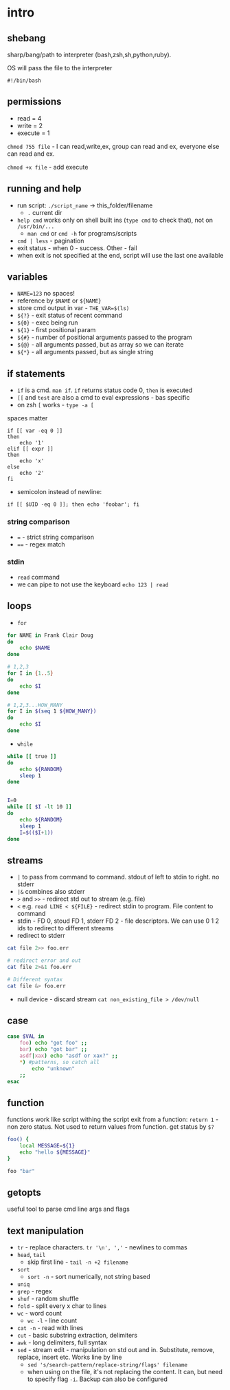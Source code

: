 # intro

## shebang
sharp/bang/path to interpreter (bash,zsh,sh,python,ruby). 

OS will pass the file to the interpreter

```
#!/bin/bash
```

## permissions
* read = 4
* write = 2
* execute = 1

`chmod 755 file` - I can read,write,ex, group can read and ex, everyone else can read and ex.

`chmod +x file` - add execute

## running and help
* run script: `./script_name` -> this_folder/filename
    * `.` current dir
* `help cmd` works only on shell built ins (`type cmd` to check that), not on `/usr/bin/...`
    * `man cmd` or `cmd -h` for programs/scripts
* `cmd | less` - pagination
* exit status - when 0 - success. Other - fail
* when exit is not specified at the end, script will use the last one available

## variables
* `NAME=123` no spaces!
* reference by `$NAME` or `${NAME}`
* store cmd output in var - `THE_VAR=$(ls)`
* `${?}` - exit status of recent command
* `${0}` - exec being run
* `${1}` - first positional param
* `${#}` - number of positional arguments passed to the program
* `${@}` - all arguments passed, but as array so we can iterate
* `${*}` - all arguments passed, but as single string

## if statements

* `if` is a cmd. `man if`. `if` returns status code 0, `then` is executed
* `[[` and `test` are also a cmd to eval expressions - bas specific
* on zsh `[` works - `type -a [`

spaces matter
```
if [[ var -eq 0 ]]
then
    echo '1'
elif [[ expr ]]
then
    echo 'x'
else
    echo '2'
fi
```

* semicolon instead of newline:
```
if [[ $UID -eq 0 ]]; then echo 'foobar'; fi
```

### string comparison
* `=` - strict string comparison
* `==` - regex match

### stdin
* `read` command
* we can pipe to not use the keyboard `echo 123 | read`

## loops

* `for`
```bash
for NAME in Frank Clair Doug
do
    echo $NAME
done

# 1,2,3
for I in {1..5}
do
    echo $I
done

# 1,2,3...HOW_MANY
for I in $(seq 1 ${HOW_MANY})
do
    echo $I
done
```

* `while`
```bash
while [[ true ]]
do
    echo ${RANDOM}
    sleep 1
done


I=0
while [[ $I -lt 10 ]]
do
    echo ${RANDOM}
    sleep 1
    I=$(($I+1))
done
```

## streams
* `|` to pass from command to command. stdout of left to stdin to right. no stderr
* `|&` combines also stderr
* `>` and `>>` - redirect std out to stream (e.g. file)
* `<` e.g. `read LINE < ${FILE}` - redirect stdin to program. File content to command
* stdin - FD 0, stoud FD 1, stderr FD 2 - file descriptors. We can use 0 1 2 ids to redirect to different streams
* redirect to stderr 

```bash
cat file 2>> foo.err

# redirect error and out
cat file 2>&1 foo.err

# Different syntax
cat file &> foo.err 
```
* null device - discard stream `cat non_existing_file > /dev/null`

## case

```bash
case $VAL in
    foo) echo "got foo" ;;
    bar) echo "got bar" ;;
    asdf|xax) echo "asdf or xax?" ;;
    *) #patterns, so catch all
        echo "unknown"
    ;;
esac
```

## function
functions work like script withing the script
exit from a function: `return 1` - non zero status. Not used to return values from function. get status by `$?`

```bash
foo() {
    local MESSAGE=${1}
    echo "hello ${MESSAGE}"
}

foo "bar"
```

## getopts
useful tool to parse cmd line args and flags

## text manipulation
* `tr` - replace characters. `tr '\n', ','` - newlines to commas
* `head`, `tail`
    * skip first line - `tail -n +2 filename`
* `sort`
    * `sort -n` - sort numerically, not string based
* `uniq`
* `grep` - regex
* `shuf` - random shuffle
* `fold` - split every x char to lines
* `wc` - word count
    * `wc -l` - line count
* `cat -n` - read with lines
* `cut` - basic substring extraction, delimiters
* `awk` - long delimiters, full syntax
* `sed` - stream edit - manipulation on std out and in. Substitute, remove, replace, insert etc. Works line by line
    * `sed 's/search-pattern/replace-string/flags' filename`
    * when using on the file, it's not replacing the content. It can, but need to specify flag `-i`. Backup can also be configured
